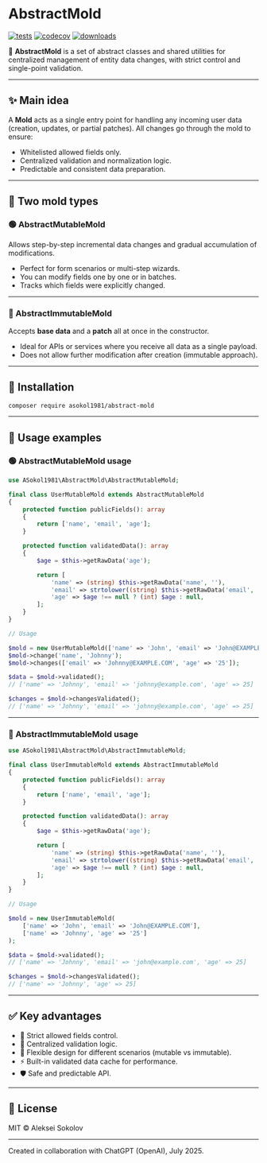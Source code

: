
# AbstractMold

[![tests](https://github.com/asokol1981/abstract-mold/workflows/tests/badge.svg)](https://github.com/asokol1981/abstract-mold/actions) [![codecov](https://codecov.io/gh/asokol1981/abstract-mold/branch/main/graph/badge.svg)](https://codecov.io/gh/asokol1981/abstract-mold) [![downloads](https://img.shields.io/packagist/dt/asokol1981/abstract-mold.svg)](https://packagist.org/packages/asokol1981/abstract-mold)

💎 **AbstractMold** is a set of abstract classes and shared utilities for centralized management of entity data changes, with strict control and single-point validation.

---

## ✨ Main idea

A **Mold** acts as a single entry point for handling any incoming user data (creation, updates, or partial patches).
All changes go through the mold to ensure:

- Whitelisted allowed fields only.
- Centralized validation and normalization logic.
- Predictable and consistent data preparation.

---

## 🧩 Two mold types

### 🟢 AbstractMutableMold

Allows step-by-step incremental data changes and gradual accumulation of modifications.

- Perfect for form scenarios or multi-step wizards.
- You can modify fields one by one or in batches.
- Tracks which fields were explicitly changed.

---

### 🔵 AbstractImmutableMold

Accepts **base data** and a **patch** all at once in the constructor.

- Ideal for APIs or services where you receive all data as a single payload.
- Does not allow further modification after creation (immutable approach).

---

## 🚀 Installation

```bash
composer require asokol1981/abstract-mold
```

---

## 🚀 Usage examples

### 🟢 AbstractMutableMold usage

```php
use ASokol1981\AbstractMold\AbstractMutableMold;

final class UserMutableMold extends AbstractMutableMold
{
    protected function publicFields(): array
    {
        return ['name', 'email', 'age'];
    }

    protected function validatedData(): array
    {
        $age = $this->getRawData('age');

        return [
            'name' => (string) $this->getRawData('name', ''),
            'email' => strtolower((string) $this->getRawData('email', '')),
            'age' => $age !== null ? (int) $age : null,
        ];
    }
}

// Usage

$mold = new UserMutableMold(['name' => 'John', 'email' => 'John@EXAMPLE.COM']);
$mold->change('name', 'Johnny');
$mold->changes(['email' => 'Johnny@EXAMPLE.COM', 'age' => '25']);

$data = $mold->validated();
// ['name' => 'Johnny', 'email' => 'johnny@example.com', 'age' => 25]

$changes = $mold->changesValidated();
// ['name' => 'Johnny', 'email' => 'johnny@example.com', 'age' => 25]
```

---

### 🔵 AbstractImmutableMold usage

```php
use ASokol1981\AbstractMold\AbstractImmutableMold;

final class UserImmutableMold extends AbstractImmutableMold
{
    protected function publicFields(): array
    {
        return ['name', 'email', 'age'];
    }

    protected function validatedData(): array
    {
        $age = $this->getRawData('age');

        return [
            'name' => (string) $this->getRawData('name', ''),
            'email' => strtolower((string) $this->getRawData('email', '')),
            'age' => $age !== null ? (int) $age : null,
        ];
    }
}

// Usage

$mold = new UserImmutableMold(
    ['name' => 'John', 'email' => 'John@EXAMPLE.COM'],
    ['name' => 'Johnny', 'age' => '25']
);

$data = $mold->validated();
// ['name' => 'Johnny', 'email' => 'john@example.com', 'age' => 25]

$changes = $mold->changesValidated();
// ['name' => 'Johnny', 'age' => 25]
```

---

## ✅ Key advantages

- 🚦 Strict allowed fields control.
- 💾 Centralized validation logic.
- 🧩 Flexible design for different scenarios (mutable vs immutable).
- ⚡️ Built-in validated data cache for performance.
- 🛡 Safe and predictable API.

---

## 🤝 License

MIT © Aleksei Sokolov

---

Created in collaboration with ChatGPT (OpenAI), July 2025.
